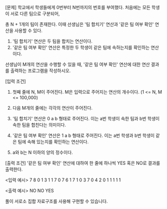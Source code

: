 [문제]
학교에서 학생들에게 0번부터 N번까지의 번호를 부여했다. 처음에는 모든 학생이 서로 다른 팀으로 구분되어,

총 N + 1개의 팀이 존재한다. 이때 선생님은 '팀 합치기' 연산과 '같은 팀 여부 확인' 연산을 사용할 수 있다.

1. '팀 합치기' 연산은 두 팀을 합치는 연산이다.
2. '같은 팀 여부 확인' 연산은 특정한 두 학생이 같은 팀에 속하는지를 확인하는 연산이다.

선생님이 M개의 연산을 수행할 수 있을 때, '같은 팀 여부 확인' 연산에 대한 연산 결과를 출력하는 프로그램을 작성하시오.

[입력 조건]

1. 첫째 줄에 N, M이 주어진다. M은 입력으로 주어지는 연산의 개수이다. (1 <= N, M <= 100,000)

2. 다음 M개의 줄에는 각각의 연산이 주어진다.

3. '팀 합치기' 연산은 0 a b 형태로 주어진다. 이는 a번 학생이 속한 팀과 b번 학생이 속한 팀을 합친다는 의미이다.

4. '같은 팀 여부 확인' 연산은 1 a b 형태로 주어진다. 이는 a번 학생과 b번 학생이 같은 팀에 속해 있는지를 확인하는 연산이다.

5. a와 b는 N 이하의 양의 정수이다.

[출력 조건]
'같은 팀 여부 확인' 연산에 대하여 한 줄에 하나씩 YES 혹은 NO로 결과를 출력한다.

<입력 예시>
7 8
0 1 3
1 1 7
0 7 6
1 7 1
0 3 7
0 4 2
0 1 1
1 1 1

<출력 예시>
NO
NO
YES

풀이
서로소 집합 자료구조를 사용해 구현할 수 있습니다.
